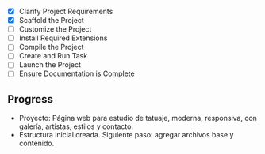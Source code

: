 - [x] Clarify Project Requirements
- [x] Scaffold the Project
- [ ] Customize the Project
- [ ] Install Required Extensions
- [ ] Compile the Project
- [ ] Create and Run Task
- [ ] Launch the Project
- [ ] Ensure Documentation is Complete

## Progress
- Proyecto: Página web para estudio de tatuaje, moderna, responsiva, con galería, artistas, estilos y contacto.
- Estructura inicial creada. Siguiente paso: agregar archivos base y contenido.
